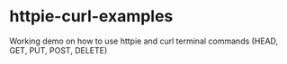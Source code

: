 # httpie-curl-examples
Working demo on how to use httpie and curl terminal commands (HEAD, GET, PUT, POST, DELETE)
